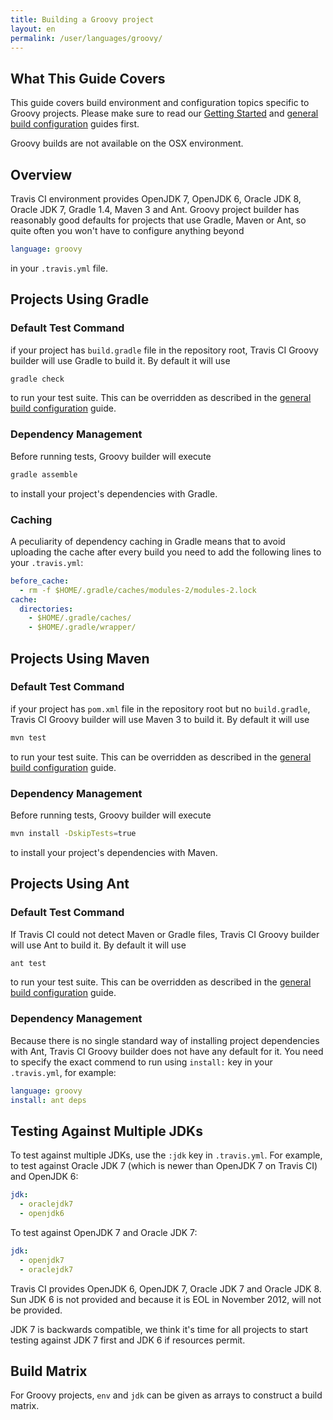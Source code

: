 ```yaml
---
title: Building a Groovy project
layout: en
permalink: /user/languages/groovy/
---
```


## What This Guide Covers

This guide covers build environment and configuration topics specific to Groovy
projects. Please make sure to read our [Getting
Started](/user/getting-started/) and [general build
configuration](/user/customizing-the-build/) guides first.

Groovy builds are not available on the OSX environment.

<div id="toc"></div>

## Overview

Travis CI environment provides OpenJDK 7, OpenJDK 6, Oracle JDK 8, Oracle JDK 7, Gradle 1.4, Maven 3 and Ant. Groovy project builder has reasonably good defaults for
projects that use Gradle, Maven or Ant, so quite often you won't have to configure anything beyond

```yaml
language: groovy
```

in your `.travis.yml` file.

## Projects Using Gradle

### Default Test Command

if your project has `build.gradle` file in the repository root, Travis CI Groovy builder will use Gradle to build it. By default it will use

```bash
gradle check
```

to run your test suite. This can be overridden as described in the [general build configuration](/user/customizing-the-build/) guide.

### Dependency Management

Before running tests, Groovy builder will execute

```bash
gradle assemble
```

to install your project's dependencies with Gradle.

### Caching

A peculiarity of dependency caching in Gradle means that to avoid uploading the cache after every build you need to add the following lines to your `.travis.yml`:

```yaml
before_cache:
  - rm -f $HOME/.gradle/caches/modules-2/modules-2.lock
cache:
  directories:
    - $HOME/.gradle/caches/
    - $HOME/.gradle/wrapper/
```

## Projects Using Maven

### Default Test Command

if your project has `pom.xml` file in the repository root but no `build.gradle`, Travis CI Groovy builder will use Maven 3 to build it. By default it will use

```bash
mvn test
```

to run your test suite. This can be overridden as described in the [general build configuration](/user/customizing-the-build/) guide.

### Dependency Management

Before running tests, Groovy builder will execute

```bash
mvn install -DskipTests=true
```

to install your project's dependencies with Maven.

## Projects Using Ant

### Default Test Command

If Travis CI could not detect Maven or Gradle files, Travis CI Groovy builder will use Ant to build it. By default it will use

```bash
ant test
```

to run your test suite. This can be overridden as described in the [general build configuration](/user/customizing-the-build/) guide.

### Dependency Management

Because there is no single standard way of installing project dependencies with Ant, Travis CI Groovy builder does not have any default for it. You need to specify the exact commend to run using `install:` key in your `.travis.yml`, for example:

```yaml
language: groovy
install: ant deps
```

## Testing Against Multiple JDKs

To test against multiple JDKs, use the `:jdk` key in `.travis.yml`. For example, to test against Oracle JDK 7 (which is newer than OpenJDK 7 on Travis CI) and OpenJDK 6:

```yaml
jdk:
  - oraclejdk7
  - openjdk6
```

To test against OpenJDK 7 and Oracle JDK 7:

```yaml
jdk:
  - openjdk7
  - oraclejdk7
```

Travis CI provides OpenJDK 6, OpenJDK 7, Oracle JDK 7 and Oracle JDK 8. Sun JDK 6 is not provided and because it is EOL in November 2012,
will not be provided.

JDK 7 is backwards compatible, we think it's time for all projects to start testing against JDK 7 first and JDK 6 if resources permit.

## Build Matrix

For Groovy projects, `env` and `jdk` can be given as arrays
to construct a build matrix.
